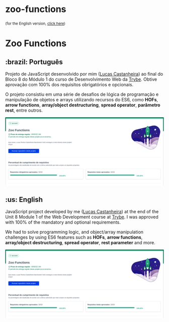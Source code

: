 # zoo-functions
<small>(for the English version, <a href="#en">click here</a>)</small>

# Zoo Functions
<h2>:brazil: Português</h2>
<p id="pt">Projeto de JavaScript desenvolvido por mim (<a href="https://www.linkedin.com/in/lucas-pereira-castanheira-nascimento-238355190/" target="_blank" rel="external">Lucas Castanheira</a>) ao final do Bloco 8 do Módulo 1 do curso de Desenvolvimento Web da <a href="https://www.betrybe.com" targe="_blank" rel="nofollow">Trybe</a>. Obtive aprovação com 100% dos requisitos obrigatórios e opcionais.</p>
<p>O projeto consistiu em uma série de desafios de lógica de programação e manipulação de objetos e arrays utilizando recursos do ES6, como <strong>HOFs</strong>, <strong>arrow functions</strong>, <strong>array/object destructuring</strong>, <strong>spread operator</strong>, <strong>parâmetro rest</strong>, entre outros.</p>

![Minha nota no projeto - My grade of the project](./nota.png)
<br>

<h2 id="en">:us: English</h2>
<p>JavaScript project developed by me (<a href="https://www.linkedin.com/in/lucas-pereira-castanheira-nascimento-238355190/" rel="external">Lucas Castanheira</a>) at the end of the Unit 8 Module 1 of the Web Development course at <a href="https://www.betrybe.com" targe="_blank" rel="nofollow">Trybe</a>. I was approved with 100% of the mandatory and optional requirements.</p>
<p>We had to solve programming logic, and object/array manipulation challenges by using ES6 features such as <strong>HOFs</strong>, <strong>arrow functions</strong>, <strong>array/object destructuring</strong>, <strong>spread operator</strong>, <strong>rest parameter</strong> and more.</p>

![My grade of the project - Minha nota no projeto](./nota.png)
